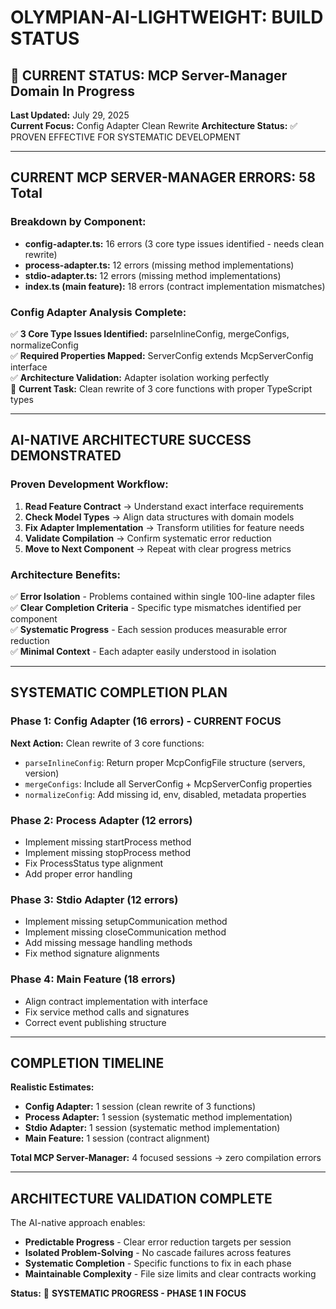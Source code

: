 # OLYMPIAN-AI-LIGHTWEIGHT: BUILD STATUS

## 🎯 CURRENT STATUS: MCP Server-Manager Domain In Progress

**Last Updated:** July 29, 2025  
**Current Focus:** Config Adapter Clean Rewrite
**Architecture Status:** ✅ PROVEN EFFECTIVE FOR SYSTEMATIC DEVELOPMENT

---

## CURRENT MCP SERVER-MANAGER ERRORS: 58 Total

### Breakdown by Component:
- **config-adapter.ts:** 16 errors (3 core type issues identified - needs clean rewrite)
- **process-adapter.ts:** 12 errors (missing method implementations)  
- **stdio-adapter.ts:** 12 errors (missing method implementations)
- **index.ts (main feature):** 18 errors (contract implementation mismatches)

### Config Adapter Analysis Complete:
✅ **3 Core Type Issues Identified:** parseInlineConfig, mergeConfigs, normalizeConfig  
✅ **Required Properties Mapped:** ServerConfig extends McpServerConfig interface  
✅ **Architecture Validation:** Adapter isolation working perfectly  
🔧 **Current Task:** Clean rewrite of 3 core functions with proper TypeScript types

---

## AI-NATIVE ARCHITECTURE SUCCESS DEMONSTRATED

### Proven Development Workflow:
1. **Read Feature Contract** → Understand exact interface requirements
2. **Check Model Types** → Align data structures with domain models  
3. **Fix Adapter Implementation** → Transform utilities for feature needs
4. **Validate Compilation** → Confirm systematic error reduction
5. **Move to Next Component** → Repeat with clear progress metrics

### Architecture Benefits:
✅ **Error Isolation** - Problems contained within single 100-line adapter files  
✅ **Clear Completion Criteria** - Specific type mismatches identified per component  
✅ **Systematic Progress** - Each session produces measurable error reduction  
✅ **Minimal Context** - Each adapter easily understood in isolation

---

## SYSTEMATIC COMPLETION PLAN

### Phase 1: Config Adapter (16 errors) - CURRENT FOCUS
**Next Action:** Clean rewrite of 3 core functions:
- `parseInlineConfig`: Return proper McpConfigFile structure (servers, version)
- `mergeConfigs`: Include all ServerConfig + McpServerConfig properties  
- `normalizeConfig`: Add missing id, env, disabled, metadata properties

### Phase 2: Process Adapter (12 errors)
- Implement missing startProcess method
- Implement missing stopProcess method  
- Fix ProcessStatus type alignment
- Add proper error handling

### Phase 3: Stdio Adapter (12 errors)
- Implement missing setupCommunication method
- Implement missing closeCommunication method
- Add missing message handling methods
- Fix method signature alignments

### Phase 4: Main Feature (18 errors)
- Align contract implementation with interface
- Fix service method calls and signatures
- Correct event publishing structure

---

## COMPLETION TIMELINE

**Realistic Estimates:**
- **Config Adapter:** 1 session (clean rewrite of 3 functions)
- **Process Adapter:** 1 session (systematic method implementation)
- **Stdio Adapter:** 1 session (systematic method implementation)  
- **Main Feature:** 1 session (contract alignment)

**Total MCP Server-Manager:** 4 focused sessions → zero compilation errors

---

## ARCHITECTURE VALIDATION COMPLETE

The AI-native approach enables:
- **Predictable Progress** - Clear error reduction targets per session
- **Isolated Problem-Solving** - No cascade failures across features
- **Systematic Completion** - Specific functions to fix in each phase
- **Maintainable Complexity** - File size limits and clear contracts working

**Status:** 🔧 **SYSTEMATIC PROGRESS - PHASE 1 IN FOCUS**
